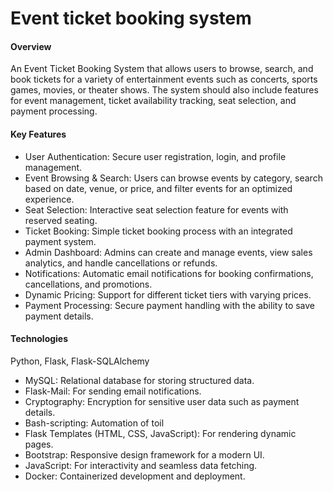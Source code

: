 # Event ticket booking system

#### Overview
An Event Ticket Booking System that allows users to browse, search, and book tickets for a variety of entertainment events such as concerts, sports games, movies, or theater shows. The system should also include features for event management, ticket availability tracking, seat selection, and payment processing.

#### Key Features
- User Authentication: Secure user registration, login, and profile management.
- Event Browsing & Search: Users can browse events by category, search based on date, venue, or price, and filter events for an optimized experience.
- Seat Selection: Interactive seat selection feature for events with reserved seating.
- Ticket Booking: Simple ticket booking process with an integrated payment system.
- Admin Dashboard: Admins can create and manage events, view sales analytics, and handle cancellations or refunds.
- Notifications: Automatic email notifications for booking confirmations, cancellations, and promotions.
- Dynamic Pricing: Support for different ticket tiers with varying prices.
- Payment Processing: Secure payment handling with the ability to save payment details.

#### Technologies
Python, Flask, Flask-SQLAlchemy
- MySQL: Relational database for storing structured data.
- Flask-Mail: For sending email notifications.
- Cryptography: Encryption for sensitive user data such as payment details.
- Bash-scripting: Automation of toil
- Flask Templates (HTML, CSS, JavaScript): For rendering dynamic pages.
- Bootstrap: Responsive design framework for a modern UI.
- JavaScript: For interactivity and seamless data fetching.
- Docker: Containerized development and deployment.




  




